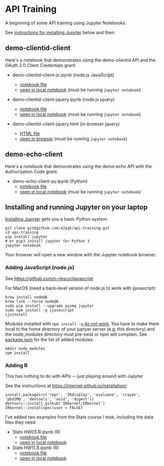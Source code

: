 # API Training

A beginning of some API training using Jupyter Notebooks.

See [instructions for installing Jupyter](#installing-and-running-jupyter-on-your-laptop) below and then:

## demo-clientid-client

Here's a notebook that demonstrates using the demo-clientid API and the OAuth 2.0 Client Credentials grant:

- demo-clientid-client-js.ipynb (node.js JavaScript)
  - [notebook file](demo-clientid-client-js.ipynb)
  - [open in local notebook](http://localhost:8888/notebooks/demo-clientid-client-js.ipynb) (must be running `jupyter notebook`)

- demo-clientid-client-jquery.ipynb (node.js jquery)
  - [notebook file](demo-clientid-client-jquery.ipynb)
  - [open in local notebook](http://localhost:8888/notebooks/demo-clientid-client-jquery.ipynb) (must be running `jupyter notebook`)

- demo-clientid-client-jquery.html (in-browser jquery)
  - [HTML file](demo-clientid-client-jquery.html)
  - [open in browser](http://localhost:8888/view/demo-clientid-client-jquery.html) (must be running `jupyter notebook`)

## demo-echo-client

Here's a notebook that demonstrates using the demo-echo API with the Authorization Code grant:

- demo-echo-client-py.ipynb (Python)
  - [notebook file](demo-echo-client-py.ipynb)
  - [open in local notebook](http://localhost:8888/notebooks/demo-echo-client-py.ipynb) (must be running `jupyter notebook`)

## Installing and running Jupyter on your laptop

[Installing Jupyter](https://jupyter.org/install.html) gets you a basic Python system:

```
git clone git@github.com:n2ygk/api-training.git
cd api-training
pip install jupyter
# or pip3 install jupyter for Python 3
jupyter notebook
```

Your browser will open a new window with the Jupyter notebook browser.

### Adding JavaScript (node.js)

See https://github.com/n-riesco/ijavascript

For MacOS (need a back-level version of node.js to work with ijavascript):

```
brew install node@6
brew link --force node@6
sudo pip install --upgrade pyzmq jupyter
sudo npm install -g ijavascript
ijsinstall
```

Modules installed with `npm install -g` [do not work](https://github.com/n-riesco/ijavascript/issues/4).
You have to make them local to the home directory of your juptyer server (e.g. this directory)
and the node_modules directory must pre-exist or npm will complain. See [package.json](package.json)
for the list of added modules.

```
mkdir node_modules
npm install
```

### Adding R

This has nothing to do with APIs -- just playing around with Jupyter

See the instructions at https://irkernel.github.io/installation/
```
install.packages(c('repr', 'IRdisplay', 'evaluate', 'crayon', 'pbdZMQ', 'devtools', 'uuid', 'digest'))
devtools::install_github('IRkernel/IRkernel')
IRkernel::installspec(user = FALSE)
```

I've added two examples from the Stats course I took, including the data files they need.

- Stats HW05.R.ipynb (R)
  - [notebook file](Stats%20HW05.R.ipynb)
  - [open in local notebook](http://localhost:8888/notebooks/Stats%20HW05.R.ipynb)
- Stats HW11.R.ipynb (R)
  - [notebook file](Stats%20HW11.R.ipynb)
  - [open in local notebook](http://localhost:8888/notebooks/Stats%20HW11.R.ipynb)



